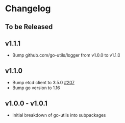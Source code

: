 # Changelog

## To be Released

## v1.1.1

* Bump github.com/go-utils/logger from v1.0.0 to v1.1.0

## v1.1.0

* Bump etcd client to 3.5.0
  [#207](https://github.com/Scalingo/go-utils/pull/207)
* Bump go version to 1.16

## v1.0.0 - v1.0.1

* Initial breakdown of go-utils into subpackages
